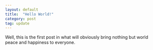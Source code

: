 ```yaml
---
layout: default
title:  "Hello World!"
category: post
tag: update
---
```


Well, this is the first post in what will obviously bring nothing but world peace and happiness to everyone.
